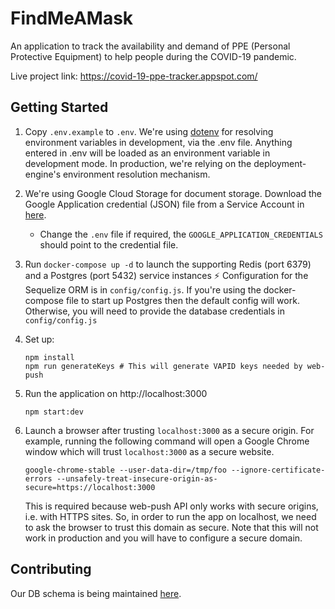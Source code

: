 # FindMeAMask

An application to track the availability and demand of PPE (Personal Protective
Equipment) to help people during the COVID-19 pandemic.

Live project link: https://covid-19-ppe-tracker.appspot.com/

## Getting Started
1. Copy `.env.example` to `.env`.
   We're using [dotenv](https://www.npmjs.com/package/dotenv) for resolving environment
   variables in development, via the .env file. Anything entered in .env will be loaded 
   as an environment variable in development mode. In production, we're relying on the 
   deployment-engine's environment resolution mechanism.
2. We're using Google Cloud Storage for document storage.
   Download the Google Application credential (JSON) file from a Service Account in
   [here](https://console.cloud.google.com/apis/credentials?project=covid-19-ppe-tracker).
   - Change the `.env` file if required, the `GOOGLE_APPLICATION_CREDENTIALS`
     should point to the credential file.
3. Run `docker-compose up -d` to launch the supporting Redis (port 6379) and a
   Postgres (port 5432) service instances :zap:
   Configuration for the Sequelize ORM is in `config/config.js`. If you're using the docker-compose
   file to start up Postgres then the default config will work. Otherwise, you will need to 
   provide the database credentials in `config/config.js`
4. Set up:
   ```
   npm install
   npm run generateKeys # This will generate VAPID keys needed by web-push 
   ```
5. Run the application on http://localhost:3000
   ```
   npm start:dev
   ```
6. Launch a browser after trusting `localhost:3000` as a secure origin. For
   example, running the following command will open a Google Chrome window which
   will trust `localhost:3000` as a secure website.
   ```
   google-chrome-stable --user-data-dir=/tmp/foo --ignore-certificate-errors --unsafely-treat-insecure-origin-as-secure=https://localhost:3000
   ```

   This is required because web-push API only works with secure origins,
   i.e. with HTTPS sites. So, in order to run the app on localhost, we need to
   ask the browser to trust this domain as secure. Note that this will not work
   in production and you will have to configure a secure domain.

## Contributing
Our DB schema is being maintained [here][dbschema].

[dbschema]: https://dbdesigner.page.link/2YFG3DgM3EjhmcUk9
